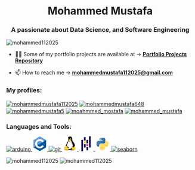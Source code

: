 <h1 align="center">Mohammed Mustafa</h1>
<h3 align="center">A passionate about Data Science, and Software Engineering</h3>

<p align="left"> <img src="https://komarev.com/ghpvc/?username=mohammed112025&label=Profile%20views&color=ec3232&style=flat" alt="mohammed112025" /> </p>

- 👨‍💻 Some of my portfolio projects are available at -> **[Portfolio Projects Repository](https://github.com/mohammed112025?tab=repositories)**
  
- 📫 How to reach me -> **mohammedmustafa112025@gmail.com**

<h3 align="left">My profiles:</h3>
<p align="left">
<a href="https://linkedin.com/in/mohammedmustafa112025" target="blank"><img align="center" src="https://raw.githubusercontent.com/rahuldkjain/github-profile-readme-generator/master/src/images/icons/Social/linked-in-alt.svg" alt="mohammedmustafa112025" height="30" width="40" /></a>
<a href="https://kaggle.com/mohammedmustafa648" target="blank"><img align="center" src="https://raw.githubusercontent.com/rahuldkjain/github-profile-readme-generator/master/src/images/icons/Social/kaggle.svg" alt="mohammedmustafa648" height="30" width="40" /></a>
<a href="https://www.hackerrank.com/mohammedmustafa5" target="blank"><img align="center" src="https://raw.githubusercontent.com/rahuldkjain/github-profile-readme-generator/master/src/images/icons/Social/hackerrank.svg" alt="mohammedmustafa5" height="30" width="40" /></a>
<a href="https://codeforces.com/profile/moahmmed_mostafa" target="blank"><img align="center" src="https://raw.githubusercontent.com/rahuldkjain/github-profile-readme-generator/master/src/images/icons/Social/codeforces.svg" alt="moahmmed_mostafa" height="30" width="40" /></a>
<a href="https://www.leetcode.com/mohammed_mustafa" target="blank"><img align="center" src="https://raw.githubusercontent.com/rahuldkjain/github-profile-readme-generator/master/src/images/icons/Social/leet-code.svg" alt="mohammed_mustafa" height="30" width="40" /></a>
</p>

<h3 align="left">Languages and Tools:</h3>
<p align="left"> <a href="https://www.arduino.cc/" target="_blank" rel="noreferrer"> <img src="https://cdn.worldvectorlogo.com/logos/arduino-1.svg" alt="arduino" width="40" height="40"/> </a> <a href="https://www.cprogramming.com/" target="_blank" rel="noreferrer"> <img src="https://raw.githubusercontent.com/devicons/devicon/master/icons/c/c-original.svg" alt="c" width="40" height="40"/> </a> <a href="https://git-scm.com/" target="_blank" rel="noreferrer"> <img src="https://www.vectorlogo.zone/logos/git-scm/git-scm-icon.svg" alt="git" width="40" height="40"/> </a> <a href="https://www.linux.org/" target="_blank" rel="noreferrer"> <img src="https://raw.githubusercontent.com/devicons/devicon/master/icons/linux/linux-original.svg" alt="linux" width="40" height="40"/> </a> <a href="https://pandas.pydata.org/" target="_blank" rel="noreferrer"> <img src="https://raw.githubusercontent.com/devicons/devicon/2ae2a900d2f041da66e950e4d48052658d850630/icons/pandas/pandas-original.svg" alt="pandas" width="40" height="40"/> </a> <a href="https://www.python.org" target="_blank" rel="noreferrer"> <img src="https://raw.githubusercontent.com/devicons/devicon/master/icons/python/python-original.svg" alt="python" width="40" height="40"/> </a> <a href="https://seaborn.pydata.org/" target="_blank" rel="noreferrer"> <img src="https://seaborn.pydata.org/_images/logo-mark-lightbg.svg" alt="seaborn" width="40" height="40"/> </a> </p>

<p><img height="180" src="https://github-readme-stats.vercel.app/api/top-langs?username=mohammed112025&show_icons=true&theme=dark&locale=en&layout=compact" alt="mohammed112025" /> <img height="180" src="https://github-readme-stats.vercel.app/api?username=mohammed112025&show_icons=true&theme=dark&locale=en" alt="mohammed112025" /></p>
